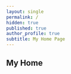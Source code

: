 ```yaml
---
layout: single
permalink: /
hidden: true
published: true
author_profile: true
subtitle: My Home Page
---
```


## My Home 
